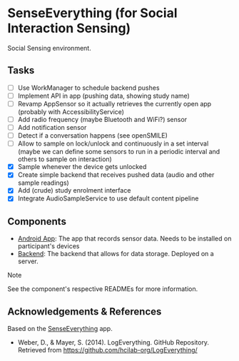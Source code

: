 # SenseEverything (for Social Interaction Sensing)
Social Sensing environment.

## Tasks
- [ ] Use WorkManager to schedule backend pushes
- [ ] Implement API in app (pushing data, showing study name)
- [ ] Revamp AppSensor so it actually retrieves the currently open app (probably with AccessibilityService)
- [ ] Add radio frequency (maybe Bluetooth and WiFi?) sensor
- [ ] Add notification sensor
- [ ] Detect if a conversation happens (see openSMILE)
- [ ] Allow to sample on lock/unlock and continuously in a set interval (maybe we can define some sensors to run in a periodic interval and others to sample on interaction)
- [x] Sample whenever the device gets unlocked
- [x] Create simple backend that receives pushed data (audio and other sample readings)
- [x] Add (crude) study enrolment interface
- [x] Integrate AudioSampleService to use default content pipeline

## Components
* [Android App](app-android): The app that records sensor data. Needs to be installed on participant's devices
* [Backend](backend): The backend that allows for data storage. Deployed on a server.

> [!NOTE]  
> See the component's respective READMEs for more information.

## Acknowledgements & References
Based on the [SenseEverything](https://github.com/mimuc/SenseEverything) app.

* Weber, D., & Mayer, S. (2014). LogEverything. GitHub Repository. Retrieved from https://github.com/hcilab-org/LogEverything/
